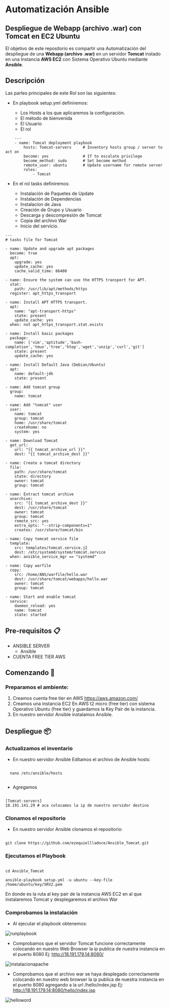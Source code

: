 # Automatización Ansible
## Despliegue de Webapp (archivo .war) con Tomcat en EC2 Ubuntu 

El objetivo de este repositorio es compartir una Automatización del despliegue de una **Webapp (archivo .war)** en un servidor **Tomcat**  instado en una Instancia **AWS EC2** con Sistema Operativo Ubuntu mediante **Ansible**.

## Descripción

Las partes principales de este Rol son las siguientes:

- En playbook setup.yml definiremos:

  - Los Hosts a los que aplicaremos la configuración.
  - El método de bienvenida
  - El Usuario
  - El rol 
  
```
    ---
    - name: Tomcat deployment playbook
        hosts: Tomcat-servers     # Inventory hosts group / server to act on
        become: yes               # If to escalate privilege
        become_method: sudo       # Set become method
        remote_user: ubuntu       # Update username for remote server
        roles:
            - Tomcat

```

- En el rol tasks definiremos:

  - Instalación de Paquetes de Update
  - Instalación de Dependencias
  - Instalacion de Java
  - Creación de Grupo y Usuario
  - Descarga y descompresión de Tomcat
  - Copia del archivo War
  - Inicio del servicio.

```
---
# tasks file for Tomcat

- name: Update and upgrade apt packages
  become: true
  apt:
    upgrade: yes
    update_cache: yes
    cache_valid_time: 86400 

- name: Ensure the system can use the HTTPS transport for APT.
  stat:
    path: /usr/lib/apt/methods/https
  register: apt_https_transport

- name: Install APT HTTPS transport.
  apt:
    name: "apt-transport-https"
    state: present
    update_cache: yes
  when: not apt_https_transport.stat.exists

- name: Install basic packages
  package:
    name: ['vim','aptitude','bash-completion','tmux','tree','htop','wget','unzip','curl','git']
    state: present
    update_cache: yes

- name: Install Default Java (Debian/Ubuntu)
  apt:
    name: default-jdk
    state: present

- name: Add tomcat group
  group:
    name: tomcat

- name: Add "tomcat" user
  user:
    name: tomcat
    group: tomcat
    home: /usr/share/tomcat
    createhome: no
    system: yes

- name: Download Tomcat
  get_url:
    url: "{{ tomcat_archive_url }}"
    dest: "{{ tomcat_archive_dest }}"

- name: Create a tomcat directory
  file:
    path: /usr/share/tomcat
    state: directory
    owner: tomcat
    group: tomcat

- name: Extract tomcat archive
  unarchive:
    src: "{{ tomcat_archive_dest }}"
    dest: /usr/share/tomcat
    owner: tomcat
    group: tomcat
    remote_src: yes
    extra_opts: "--strip-components=1"
    creates: /usr/share/tomcat/bin

- name: Copy tomcat service file
  template:
    src: templates/tomcat.service.j2
    dest: /etc/systemd/system/tomcat.service
  when: ansible_service_mgr == "systemd"

- name: Copy warfile
  copy:
    src: /home/ANS/warfile/hello.war
    dest: /usr/share/tomcat/webapps/hello.war
    owner: tomcat
    group: tomcat

- name: Start and enable tomcat
  service:
    daemon_reload: yes
    name: tomcat
    state: started

```

## Pre-requisitos 📋

- ANSIBLE SERVER 
  - Ansible
- CUENTA FREE TIER AWS 

## Comenzando 🚀

### Preparamos el ambiente:

1) Creamos cuenta free tier en AWS  https://aws.amazon.com/
2) Creamos una instancia EC2 En AWS t2 micro (free tier) con sistema Operativo Ubuntu (free tier) y guardamos la Key Pair de la instancia.
3) En nuestro servidor Ansible instalamos Ansible.

## Despliegue 📦

### Actualizamos el inventario

  - En nuestro servidor Ansible Editamos el archivo de Ansible hosts:
  
```

  nano /etc/ansible/hosts
  
```
  - Agregamos 

```

[Tomcat-servers]
18.191.141.29 # aca colocamos la ip de nuestro servidor destino 

```
### Clonamos el repositorio

  - En nuestro servidor Ansible clonamos el repositorio:

```

git clone https://github.com/ezequiellladoce/Ansible_Tomcat.git

```

### Ejecutamos el Playbook

```

cd Ansible_Tomcat

ansible-playbook setup.yml -u ubuntu --key-file /home/ubuntu/key/SRV2.pem

```

En donde es la ruta al key pair de la instancia AWS EC2 en al que instalaremos Tomcat y desplegaremos el archivo War

### Comprobamos la instalación

 - Al ejecutar el playbook  obtenemos:

![runplaybook](https://user-images.githubusercontent.com/67485607/104951164-cd5d1100-59a0-11eb-879b-7adfee2ae145.PNG)

 - Comprobamos que el servidor Tomcat funcione correctamente colocando en nuestro Web Browser la ip publica de nuestra instancia en el puerto 8080 Ej: http://18.191.179.14:8080/

![instalacionapache](https://user-images.githubusercontent.com/67485607/104951872-25e0de00-59a2-11eb-8e35-33f40ce22567.PNG)

 - Comprobamos que el archivo war se haya desplegado correctamente colocando en nuestro web browser la ip publica de nuestra instancia en el puerto 8080 agregando a la url /hello/index.jsp Ej:  http://18.191.179.14:8080/hello/index.jsp


![helloword](https://user-images.githubusercontent.com/67485607/104952031-7b1cef80-59a2-11eb-8fe5-70cf25973df1.PNG)














